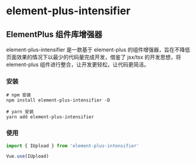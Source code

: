 # element-plus-intensifier

## ElementPlus 组件库增强器

element-plus-intensifier 是一款基于 element-plus 的组件增强器，旨在不降低页面效果的情况下以最少的代码量完成开发，借鉴了 jsx/tsx 的开发思想，将 element-plus 组件进行整合，让开发更轻松，让代码更简洁。

### 安装

```
# npm 安装
npm install element-plus-intensifier -D

# yarn 安装
yarn add element-plus-intensifier
```

### 使用

```ts
import { IUpload } from 'element-plus-intensifier'

Vue.use(IUpload)
```
